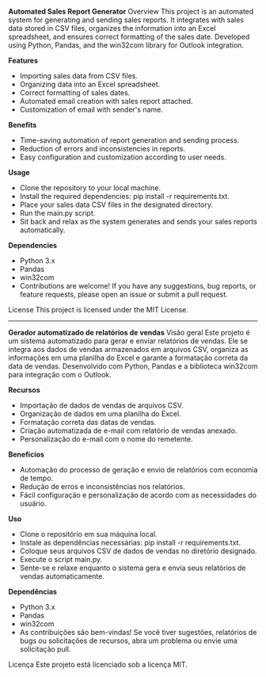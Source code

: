 **Automated Sales Report Generator**
Overview
This project is an automated system for generating and sending sales reports. It integrates with sales data stored in CSV files, organizes the information into an Excel spreadsheet, and ensures correct formatting of the sales date. Developed using Python, Pandas, and the win32com library for Outlook integration.

**Features**
- Importing sales data from CSV files.
- Organizing data into an Excel spreadsheet.
- Correct formatting of sales dates.
- Automated email creation with sales report attached.
- Customization of email with sender's name.

**Benefits**
- Time-saving automation of report generation and sending process.
- Reduction of errors and inconsistencies in reports.
- Easy configuration and customization according to user needs.

**Usage**
- Clone the repository to your local machine.
- Install the required dependencies: pip install -r requirements.txt.
- Place your sales data CSV files in the designated directory.
- Run the main.py script.
- Sit back and relax as the system generates and sends your sales reports automatically.

**Dependencies**
- Python 3.x
- Pandas
- win32com
- Contributions are welcome! If you have any suggestions, bug reports, or feature requests, please open an issue or submit a pull request.

License
This project is licensed under the MIT License.

------------------------------------------------------------------------------------------------------------------------------------

**Gerador automatizado de relatórios de vendas**
Visão geral
Este projeto é um sistema automatizado para gerar e enviar relatórios de vendas. Ele se integra aos dados de vendas armazenados em arquivos CSV, organiza as informações em uma planilha do Excel e garante a formatação correta da data de vendas. Desenvolvido com Python, Pandas e a biblioteca win32com para integração com o Outlook.

**Recursos**
- Importação de dados de vendas de arquivos CSV.
- Organização de dados em uma planilha do Excel.
- Formatação correta das datas de vendas.
- Criação automatizada de e-mail com relatório de vendas anexado.
- Personalização do e-mail com o nome do remetente.

**Benefícios**
- Automação do processo de geração e envio de relatórios com economia de tempo.
- Redução de erros e inconsistências nos relatórios.
- Fácil configuração e personalização de acordo com as necessidades do usuário.

**Uso**
- Clone o repositório em sua máquina local.
- Instale as dependências necessárias: pip install -r requirements.txt.
- Coloque seus arquivos CSV de dados de vendas no diretório designado.
- Execute o script main.py.
- Sente-se e relaxe enquanto o sistema gera e envia seus relatórios de vendas automaticamente.

**Dependências**
- Python 3.x
- Pandas
- win32com
- As contribuições são bem-vindas! Se você tiver sugestões, relatórios de bugs ou solicitações de recursos, abra um problema ou envie uma solicitação pull.

Licença
Este projeto está licenciado sob a licença MIT.
